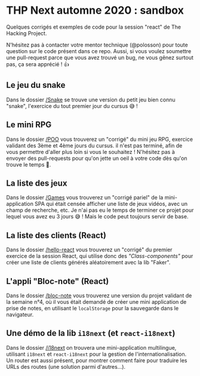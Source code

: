 # THP Next automne 2020 : sandbox

Quelques corrigés et exemples de code pour la session "react" de The Hacking Project.

N'hésitez pas à contacter votre mentor technique (@polosson) pour toute question sur le
code présent dans ce repo. Aussi, si vous voulez soumettre une pull-request parce que
vous avez trouvé un bug, ne vous gênez surtout pas, ça sera apprécié ! 👍

## Le jeu du snake

Dans le dossier [/Snake](/Snake) se trouve une version du petit jeu bien connu "snake",
l'exercice du tout premier jour du cursus 😅 !

## Le mini RPG

Dans le dossier [/POO](/POO) vous trouverez un "corrigé" du mini jeu RPG, exercice validant
des 3ème et 4ème jours du cursus. il n'est pas terminé, afin de vous permettre d'aller plus
loin si vous le souhaitez ! N'hésitez pas à envoyer des pull-requests pour qu'on jette un
oeil à votre code dès qu'on trouve le temps 🙂.

## La liste des jeux

Dans le dossier [/Games](/Games) vous trouverez un "corrigé pariel" de la mini-application SPA
qui était censée afficher une liste de jeux vidéos, avec un champ de recherche, etc.
Je n'ai pas eu le temps de terminer ce projet pour lequel vous avez eu 3 jours 😅 ! Mais
le code peut toujours servir de base.

## La liste des clients (React)

Dans le dossier [/hello-react](/hello-react) vous trouverez un "corrigé" du premier exercice
de la session React, qui utilise donc des *"Class-components"* pour créer une liste de clients
générés aléatoirement avec la lib "Faker".


## L'appli "Bloc-note" (React)

Dans le dossier [/bloc-note](/bloc-note) vous trouverez une version du projet validant de la semaine
n°4, où il vous était demandé de créer une mini application de prise de notes, en utilisant le
`localStorage` pour la sauvegarde dans le navigateur.

## Une démo de la lib `i18next` (et `react-i18next`)

Dans le dossier [/i18next](/i18next) on trouvera une mini-application multilingue, utilisant `i18next`
et `react-i18next` pour la gestion de l'internationalisation. Un router est aussi présent, pour montrer
comment faire pour traduire les URLs des routes (une solution parmi d'autres...).
